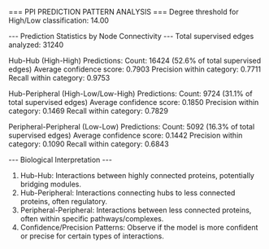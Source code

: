 === PPI PREDICTION PATTERN ANALYSIS ===
Degree threshold for High/Low classification: 14.00

--- Prediction Statistics by Node Connectivity ---
Total supervised edges analyzed: 31240

Hub-Hub (High-High) Predictions:
  Count: 16424 (52.6% of total supervised edges)
  Average confidence score: 0.7903
  Precision within category: 0.7711
  Recall within category: 0.9753

Hub-Peripheral (High-Low/Low-High) Predictions:
  Count: 9724 (31.1% of total supervised edges)
  Average confidence score: 0.1850
  Precision within category: 0.1469
  Recall within category: 0.7829

Peripheral-Peripheral (Low-Low) Predictions:
  Count: 5092 (16.3% of total supervised edges)
  Average confidence score: 0.1442
  Precision within category: 0.1090
  Recall within category: 0.6843

--- Biological Interpretation ---
1. Hub-Hub: Interactions between highly connected proteins, potentially bridging modules.
2. Hub-Peripheral: Interactions connecting hubs to less connected proteins, often regulatory.
3. Peripheral-Peripheral: Interactions between less connected proteins, often within specific pathways/complexes.
4. Confidence/Precision Patterns: Observe if the model is more confident or precise for certain types of interactions.
